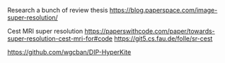 
Research a bunch of review thesis
https://blog.paperspace.com/image-super-resolution/

Cest MRI super resolution
https://paperswithcode.com/paper/towards-super-resolution-cest-mri-for#code
https://git5.cs.fau.de/folle/sr-cest



https://github.com/wgcban/DIP-HyperKite
